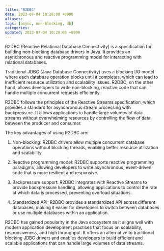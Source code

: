 ```yaml
---
title: "R2DBC"
date: 2023-07-04 10:26:00 +0900
aliases: 
tags: [async, non-blocking, db]
categories: 
updated: 2023-07-04 10:28:00 +0900
---
```


R2DBC (Reactive Relational Database Connectivity) is a specification for building non-blocking database drivers in Java. It provides an asynchronous and reactive programming model for interacting with relational databases.

Traditional JDBC (Java Database Connectivity) uses a blocking I/O model where each database operation blocks until it completes, which can lead to inefficient resource utilization and scalability issues. R2DBC, on the other hand, allows developers to write non-blocking, reactive code that can handle multiple concurrent requests efficiently.

R2DBC follows the principles of the Reactive Streams specification, which provides a standard for asynchronous stream processing with backpressure. It allows applications to handle large volumes of data streams without overwhelming resources by controlling the flow of data between the producer and consumer.

The key advantages of using R2DBC are:

1. Non-blocking: R2DBC drivers allow multiple concurrent database operations without blocking threads, enabling better resource utilization and scalability.

2. Reactive programming model: R2DBC supports reactive programming paradigms, allowing developers to write asynchronous, event-driven code that is more resilient and responsive.

3. Backpressure support: R2DBC integrates with Reactive Streams to provide backpressure handling, allowing applications to control the rate at which data is processed, preventing overload situations.

4. Standardized API: R2DBC provides a standardized API across different databases, making it easier for developers to switch between databases or use multiple databases within an application.

R2DBC has gained popularity in the Java ecosystem as it aligns well with modern application development practices that focus on scalability, responsiveness, and high throughput. It offers an alternative to traditional blocking JDBC drivers and enables developers to build efficient and scalable applications that can handle large volumes of data streams.

